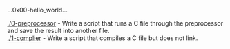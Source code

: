 ...0x00-hello_world...

[./0-preprocessor](./0-preprocessor) - Write a script that runs a C file through the preprocessor and save the result into another file.  
[./1-complier](./1-compiler) - Write a script that compiles a C file but does not link.   
